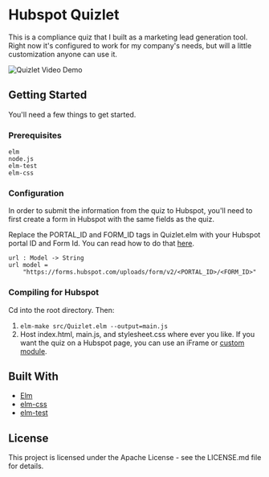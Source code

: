 # Hubspot Quizlet
This is a compliance quiz that I built as a marketing lead generation tool. Right now it's configured to work for my company's needs, but will a little customization anyone can use it.

![Quizlet Video Demo](https://media.giphy.com/media/xT39D43M21Udi2SQA8/giphy.gif)

## Getting Started
You'll need a few things to get started.
### Prerequisites
```
elm
node.js
elm-test
elm-css
```
### Configuration
In order to submit the information from the quiz to Hubspot, you'll need to first create a form in Hubspot with the same fields as the quiz.

Replace the PORTAL_ID and FORM_ID tags in Quizlet.elm with your Hubspot portal ID and Form Id. You can read how to do that [here](https://knowledge.hubspot.com/articles/kcs_article/forms/how-do-i-find-the-form-guid).

```
url : Model -> String
url model =
    "https://forms.hubspot.com/uploads/form/v2/<PORTAL_ID>/<FORM_ID>"
```

### Compiling for Hubspot
Cd into the root directory. Then:
1. `elm-make src/Quizlet.elm --output=main.js`
2. Host index.html, main.js, and stylesheet.css where ever you like. If you want the quiz on a Hubspot page, you can use an iFrame or [custom module](http://designers.hubspot.com/docs/cos/custom-modules).

## Built With
* [Elm](http://elm-lang.org/)
* [elm-css](https://github.com/rtfeldman/elm-css)
* [elm-test](https://github.com/elm-community/elm-test)

## License
This project is licensed under the Apache License - see the LICENSE.md file for details.
